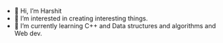 - 👋 Hi, I’m Harshit
- 👀 I’m interested in creating interesting things.
- 🌱 I’m currently learning C++ and Data structures and algorithms and Web dev.

<!---
m00n-the-helius/m00n-the-helius is a ✨ special ✨ repository because its `README.md` (this file) appears on your GitHub profile.
You can click the Preview link to take a look at your changes.
--->
